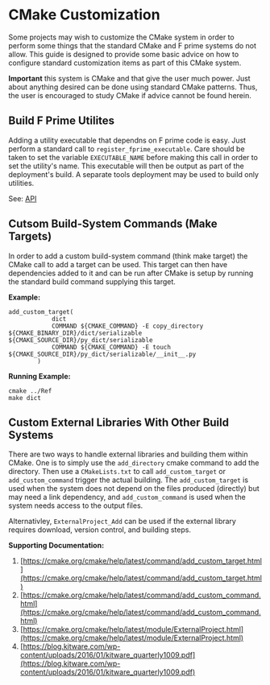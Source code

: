 # CMake Customization

Some projects may wish to customize the CMake system in order to perform some things that the
standard CMake and F prime systems do not allow. This guide is designed to provide some basic
advice on how to configure standard customization items as part of this CMake system.

**Important** this system is CMake and that give the user much power. Just about anything desired
can be done using standard CMake patterns. Thus, the user is encouraged to study CMake if advice
cannot be found herein.

## Build F Prime Utilites

Adding a utility executable that dependns on F prime code is easy. Just perform a standard call to
`register_fprime_executable`. Care should be taken to set the variable `EXECUTABLE_NAME` before
making this call in order to set the utility's name. This executable will then be output as part
of the deployment's build. A separate tools deployment may be used to build only utilities.

See: [API](API.md)

## Cutsom Build-System Commands (Make Targets)

In order to add a custom build-system command (think make target) the CMake call to add a target
can be used. This target can then have dependencies added to it and can be run after CMake is setup
by running the standard build command supplying this target.

**Example:**

```
add_custom_target(
            dict
            COMMAND ${CMAKE_COMMAND} -E copy_directory ${CMAKE_BINARY_DIR}/dict/serializable ${CMAKE_SOURCE_DIR}/py_dict/serializable
            COMMAND ${CMAKE_COMMAND} -E touch ${CMAKE_SOURCE_DIR}/py_dict/serializable/__init__.py
        )
```
**Running Example:**

```
cmake ../Ref
make dict
```

## Custom External Libraries With Other Build Systems

There are two ways to handle external libraries and building them within CMake. One is to simply
use the `add_directory` cmake command to add the directory. Then use a `CMakeLists.txt` to call
`add_custom_target` or `add_custom_command` trigger the actual building. The `add_custom_target`
is used when the system does not depend on the files produced (directly) but may need a link
dependency, and `add_custom_command` is used when the system needs access to the output files.

Alternativley, `ExternalProject_Add` can be used if the external library requires download,
version control, and building steps.

**Supporting Documentation:**
1. [https://cmake.org/cmake/help/latest/command/add_custom_target.html](https://cmake.org/cmake/help/latest/command/add_custom_target.html)
2. [https://cmake.org/cmake/help/latest/command/add_custom_command.html](https://cmake.org/cmake/help/latest/command/add_custom_command.html)
3. [https://cmake.org/cmake/help/latest/module/ExternalProject.html](https://cmake.org/cmake/help/latest/module/ExternalProject.html)
4. [https://blog.kitware.com/wp-content/uploads/2016/01/kitware_quarterly1009.pdf](https://blog.kitware.com/wp-content/uploads/2016/01/kitware_quarterly1009.pdf)



